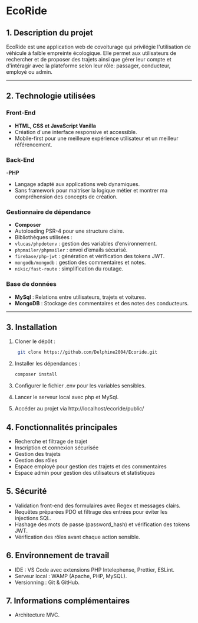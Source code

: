 # EcoRide

## 1. Description du projet

EcoRide est une application web de covoiturage qui privilégie l'utilisation de véhicule à faible empreinte écologique.
Elle permet aux utilisateurs de rechercher et de proposer des trajets ainsi que gérer leur compte et d'intéragir avec la plateforme selon leur rôle: passager, conducteur, employé ou admin.

---

## 2. Technologie utilisées

### Front-End

- **HTML, CSS et JavaScript Vanilla**
- Création d'une interface responsive et accessible.
- Mobile-first pour une meilleure expérience utilisateur et un meilleur référencement.

### Back-End

-**PHP**

- Langage adapté aux applications web dynamiques.
- Sans framework pour maitriser la logique métier et montrer ma compréhension des concepts de création.

### Gestionnaire de dépendance

- **Composer**
- Autoloading PSR-4 pour une structure claire.
- Bibliothèques utilisées :
- `vlucas/phpdotenv` : gestion des variables d’environnement.
- `phpmailer/phpmailer` : envoi d’emails sécurisé.
- `firebase/php-jwt` : génération et vérification des tokens JWT.
- `mongodb/mongodb` : gestion des commentaires et notes.
- `nikic/fast-route` : simplification du routage.

### Base de données

- **MySql** : Relations entre utilisateurs, trajets et voitures.
- **MongoDB** : Stockage des commentaires et des notes des conducteurs.

---

## 3. Installation

1. Cloner le dépôt :

   ```bash
    git clone https://github.com/Delphine2004/Ecoride.git
   ```

2. Installer les dépendances :

   ```bash
   composer install
   ```

3. Configurer le fichier .env pour les variables sensibles.

4. Lancer le serveur local avec php et MySql.

5. Accéder au projet via http://localhost/ecoride/public/

## 4. Fonctionnalités principales

- Recherche et filtrage de trajet
- Inscription et connexion sécurisée
- Gestion des trajets
- Gestion des rôles
- Espace employé pour gestion des trajets et des commentaires
- Espace admin pour gestion des utilisateurs et statistiques

## 5. Sécurité

- Validation front-end des formulaires avec Regex et messages clairs.
- Requêtes préparées PDO et filtrage des entrées pour éviter les injections SQL.
- Hashage des mots de passe (password_hash) et vérification des tokens JWT.
- Vérification des rôles avant chaque action sensible.

## 6. Environnement de travail

- IDE : VS Code avec extensions PHP Intelephense, Prettier, ESLint.
- Serveur local : WAMP (Apache, PHP, MySQL).
- Versionning : Git & GitHub.

## 7. Informations complémentaires

- Architecture MVC.
